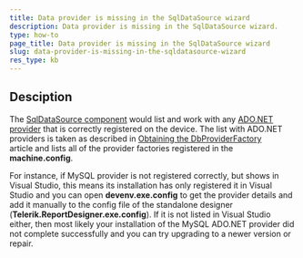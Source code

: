 ```yaml
---
title: Data provider is missing in the SqlDataSource wizard
description: Data provider is missing in the SqlDataSource wizard.
type: how-to
page_title: Data provider is missing in the SqlDataSource wizard
slug: data-provider-is-missing-in-the-sqldatasource-wizard
res_type: kb
---
```


## Desciption
The [SqlDataSource component](../sqldatasource) would list and work with any [ADO.NET provider](http://msdn.microsoft.com/en-us/library/h43ks021.aspx) that is correctly
registered on the device. The list with ADO.NET providers is taken as described in [Obtaining the DbProviderFactory](https://docs.microsoft.com/en-us/dotnet/framework/data/adonet/obtaining-a-dbproviderfactory) article and lists all of the provider factories registered in the **machine.config**.
  
   
For instance, if MySQL provider is not registered correctly, but shows in Visual
Studio, this means its installation has only registered it in Visual Studio and you can open
**devenv.exe.config** to get the provider details and add it manually to
the config file of the standalone designer
(**Telerik.ReportDesigner.exe.config**). If it is not listed in Visual Studio either,
then most likely your installation of the MySQL ADO<span>.</span>NET provider did not
complete successfully and you can try upgrading to a newer version or
repair.

